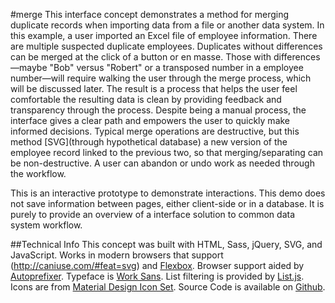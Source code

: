 #merge
This interface concept demonstrates a method for merging duplicate records when importing data from a file or another data system. In this example, a user imported an Excel file of employee information. There are multiple suspected duplicate employees. Duplicates without differences can be merged at the click of a button or en masse. Those with differences&mdash;maybe "Bob" versus "Robert" or a transposed number in a employee number&mdash;will require walking the user through the merge process, which will be discussed later. The result is a process that helps the user feel comfortable the resulting data is clean by providing feedback and transparency through the process. Despite being a manual process, the interface gives a clear path and empowers the user to quickly make informed decisions. Typical merge operations are destructive, but this method [SVG](through hypothetical database) a new version of the employee record linked to the previous two, so that merging/separating can be non-destructive. A user can abandon or undo work as needed through the workflow.

This is an interactive prototype to demonstrate interactions. This demo does not save information between pages, either client-side or in a database. It is purely to provide an overview of a interface solution to common data system workflow.

##Technical Info
This concept was built with HTML, Sass, jQuery, SVG, and JavaScript. Works in modern browsers that support (http://caniuse.com/#feat=svg) and [Flexbox](http://caniuse.com/#feat=flexbox). Browser support aided by [Autoprefixer](https://github.com/postcss/autoprefixer).
Typeface is [Work Sans](http://weiweihuanghuang.github.io/Work-Sans/). List filtering is provided by [List.js](http://www.listjs.com). Icons are from [Material Design Icon Set](https://github.com/google/material-design-icons).
Source Code is available on [Github](https://github.com/zsteiner/merge). 
